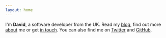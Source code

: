 ```yaml
---
layout: home
---
```

I'm **David**, a software developer from the UK. Read my [blog](/blog), find out more [about](/about) me or get [in touch](/contact). You can also find me on [Twitter](https://twitter.com/davidjgoss) and [GitHub](https://github.com/davidjgoss).

